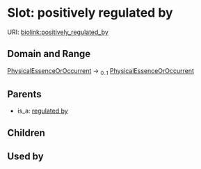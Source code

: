 
# Slot: positively regulated by




URI: [biolink:positively_regulated_by](https://w3id.org/biolink/vocab/positively_regulated_by)


## Domain and Range

[PhysicalEssenceOrOccurrent](PhysicalEssenceOrOccurrent.md) &#8594;  <sub>0..1</sub> [PhysicalEssenceOrOccurrent](PhysicalEssenceOrOccurrent.md)

## Parents

 *  is_a: [regulated by](regulated_by.md)

## Children


## Used by

